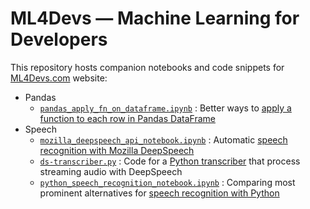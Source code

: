 # ML4Devs — Machine Learning for Developers

This repository hosts companion notebooks and code snippets for [ML4Devs.com](https://www.ml4devs.com) website:

- Pandas
  - [`pandas_apply_fn_on_dataframe.ipynb`](pandas/pandas_apply_fn_on_dataframe.ipynb) : Better ways to [apply a function to each row in Pandas DataFrame](https://www.ml4devs.com/articles/pandas-dataframe-apply-function-iterate-over-rows/)
- Speech
  - [`mozilla_deepspeech_api_notebook.ipynb`](speech/asr/deepspeech/mozilla_deepspeech_api_notebook.ipynb) : Automatic [speech recognition with Mozilla DeepSpeech](https://www.ml4devs.com/articles/how-to-build-python-transcriber-using-mozilla-deepspeech/)
  - [`ds-transcriber.py`](speech/asr/deepspeech/ds-transcriber.py) : Code for a [Python transcriber](https://www.ml4devs.com/articles/how-to-build-python-transcriber-using-mozilla-deepspeech/) that process streaming audio with DeepSpeech
  - [`python_speech_recognition_notebook.ipynb`](speech/asr/python_speech_recognition_notebook.ipynb) : Comparing most prominent alternatives for [speech recognition with Python](https://www.ml4devs.com/articles/speech-recognition-with-python/)
